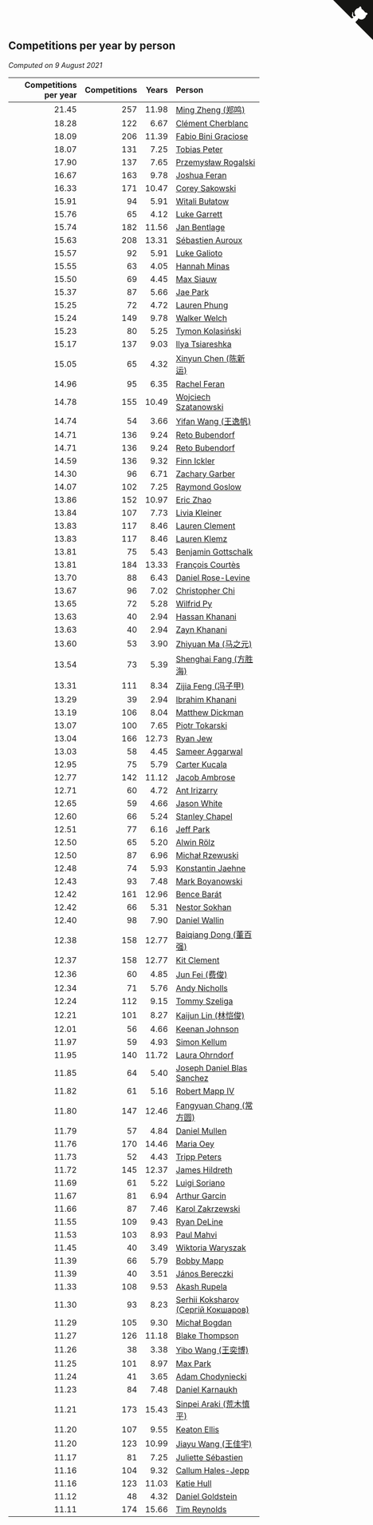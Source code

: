## Competitions per year by person

*Computed on  9 August 2021*

| Competitions per year | Competitions | Years | Person |
| ---: | ---: | ---: | :--- |
| 21.45 | 257 | 11.98 | [Ming Zheng (郑鸣)](https://www.worldcubeassociation.org/persons/2009ZHEN11) |
| 18.28 | 122 | 6.67 | [Clément Cherblanc](https://www.worldcubeassociation.org/persons/2014CHER05) |
| 18.09 | 206 | 11.39 | [Fabio Bini Graciose](https://www.worldcubeassociation.org/persons/2010GRAC02) |
| 18.07 | 131 | 7.25 | [Tobias Peter](https://www.worldcubeassociation.org/persons/2014PETE03) |
| 17.90 | 137 | 7.65 | [Przemysław Rogalski](https://www.worldcubeassociation.org/persons/2013ROGA02) |
| 16.67 | 163 | 9.78 | [Joshua Feran](https://www.worldcubeassociation.org/persons/2011FERA01) |
| 16.33 | 171 | 10.47 | [Corey Sakowski](https://www.worldcubeassociation.org/persons/2011SAKO01) |
| 15.91 | 94 | 5.91 | [Witali Bułatow](https://www.worldcubeassociation.org/persons/2015BUAT01) |
| 15.76 | 65 | 4.12 | [Luke Garrett](https://www.worldcubeassociation.org/persons/2017GARR05) |
| 15.74 | 182 | 11.56 | [Jan Bentlage](https://www.worldcubeassociation.org/persons/2010BENT01) |
| 15.63 | 208 | 13.31 | [Sébastien Auroux](https://www.worldcubeassociation.org/persons/2008AURO01) |
| 15.57 | 92 | 5.91 | [Luke Galioto](https://www.worldcubeassociation.org/persons/2015GALI02) |
| 15.55 | 63 | 4.05 | [Hannah Minas](https://www.worldcubeassociation.org/persons/2017MINA04) |
| 15.50 | 69 | 4.45 | [Max Siauw](https://www.worldcubeassociation.org/persons/2017SIAU02) |
| 15.37 | 87 | 5.66 | [Jae Park](https://www.worldcubeassociation.org/persons/2015PARK24) |
| 15.25 | 72 | 4.72 | [Lauren Phung](https://www.worldcubeassociation.org/persons/2016PHUN02) |
| 15.24 | 149 | 9.78 | [Walker Welch](https://www.worldcubeassociation.org/persons/2011WELC01) |
| 15.23 | 80 | 5.25 | [Tymon Kolasiński](https://www.worldcubeassociation.org/persons/2016KOLA02) |
| 15.17 | 137 | 9.03 | [Ilya Tsiareshka](https://www.worldcubeassociation.org/persons/2012TERE01) |
| 15.05 | 65 | 4.32 | [Xinyun Chen (陈新运)](https://www.worldcubeassociation.org/persons/2017CHEN36) |
| 14.96 | 95 | 6.35 | [Rachel Feran](https://www.worldcubeassociation.org/persons/2015FERA01) |
| 14.78 | 155 | 10.49 | [Wojciech Szatanowski](https://www.worldcubeassociation.org/persons/2011SZAT01) |
| 14.74 | 54 | 3.66 | [Yifan Wang (王逸帆)](https://www.worldcubeassociation.org/persons/2017WANY29) |
| 14.71 | 136 | 9.24 | [Reto Bubendorf](https://www.worldcubeassociation.org/persons/2012BUBE01) |
| 14.71 | 136 | 9.24 | [Reto Bubendorf](https://www.worldcubeassociation.org/persons/2012BUBE01) |
| 14.59 | 136 | 9.32 | [Finn Ickler](https://www.worldcubeassociation.org/persons/2012ICKL01) |
| 14.30 | 96 | 6.71 | [Zachary Garber](https://www.worldcubeassociation.org/persons/2014GARB01) |
| 14.07 | 102 | 7.25 | [Raymond Goslow](https://www.worldcubeassociation.org/persons/2014GOSL01) |
| 13.86 | 152 | 10.97 | [Eric Zhao](https://www.worldcubeassociation.org/persons/2010ZHAO19) |
| 13.84 | 107 | 7.73 | [Livia Kleiner](https://www.worldcubeassociation.org/persons/2013KLEI03) |
| 13.83 | 117 | 8.46 | [Lauren Clement](https://www.worldcubeassociation.org/persons/2013KLEM01) |
| 13.83 | 117 | 8.46 | [Lauren Klemz](https://www.worldcubeassociation.org/persons/2013KLEM01) |
| 13.81 | 75 | 5.43 | [Benjamin Gottschalk](https://www.worldcubeassociation.org/persons/2016GOTT01) |
| 13.81 | 184 | 13.33 | [François Courtès](https://www.worldcubeassociation.org/persons/2008COUR01) |
| 13.70 | 88 | 6.43 | [Daniel Rose-Levine](https://www.worldcubeassociation.org/persons/2015ROSE01) |
| 13.67 | 96 | 7.02 | [Christopher Chi](https://www.worldcubeassociation.org/persons/2014CHIC01) |
| 13.65 | 72 | 5.28 | [Wilfrid Py](https://www.worldcubeassociation.org/persons/2016PYWI01) |
| 13.63 | 40 | 2.94 | [Hassan Khanani](https://www.worldcubeassociation.org/persons/2018KHAN26) |
| 13.63 | 40 | 2.94 | [Zayn Khanani](https://www.worldcubeassociation.org/persons/2018KHAN28) |
| 13.60 | 53 | 3.90 | [Zhiyuan Ma (马之元)](https://www.worldcubeassociation.org/persons/2017MAZH04) |
| 13.54 | 73 | 5.39 | [Shenghai Fang (方胜海)](https://www.worldcubeassociation.org/persons/2016FANG01) |
| 13.31 | 111 | 8.34 | [Zijia Feng (冯子甲)](https://www.worldcubeassociation.org/persons/2013FENG02) |
| 13.29 | 39 | 2.94 | [Ibrahim Khanani](https://www.worldcubeassociation.org/persons/2018KHAN27) |
| 13.19 | 106 | 8.04 | [Matthew Dickman](https://www.worldcubeassociation.org/persons/2013DICK01) |
| 13.07 | 100 | 7.65 | [Piotr Tokarski](https://www.worldcubeassociation.org/persons/2013TOKA01) |
| 13.04 | 166 | 12.73 | [Ryan Jew](https://www.worldcubeassociation.org/persons/2008JEWR01) |
| 13.03 | 58 | 4.45 | [Sameer Aggarwal](https://www.worldcubeassociation.org/persons/2017AGGA01) |
| 12.95 | 75 | 5.79 | [Carter Kucala](https://www.worldcubeassociation.org/persons/2015KUCA01) |
| 12.77 | 142 | 11.12 | [Jacob Ambrose](https://www.worldcubeassociation.org/persons/2010AMBR01) |
| 12.71 | 60 | 4.72 | [Ant Irizarry](https://www.worldcubeassociation.org/persons/2016IRIZ02) |
| 12.65 | 59 | 4.66 | [Jason White](https://www.worldcubeassociation.org/persons/2016WHIT16) |
| 12.60 | 66 | 5.24 | [Stanley Chapel](https://www.worldcubeassociation.org/persons/2016CHAP04) |
| 12.51 | 77 | 6.16 | [Jeff Park](https://www.worldcubeassociation.org/persons/2015PARK08) |
| 12.50 | 65 | 5.20 | [Alwin Rölz](https://www.worldcubeassociation.org/persons/2016ROLZ01) |
| 12.50 | 87 | 6.96 | [Michał Rzewuski](https://www.worldcubeassociation.org/persons/2014RZEW01) |
| 12.48 | 74 | 5.93 | [Konstantin Jaehne](https://www.worldcubeassociation.org/persons/2015JAEH01) |
| 12.43 | 93 | 7.48 | [Mark Boyanowski](https://www.worldcubeassociation.org/persons/2014BOYA01) |
| 12.42 | 161 | 12.96 | [Bence Barát](https://www.worldcubeassociation.org/persons/2008BARA01) |
| 12.42 | 66 | 5.31 | [Nestor Sokhan](https://www.worldcubeassociation.org/persons/2016SOKH01) |
| 12.40 | 98 | 7.90 | [Daniel Wallin](https://www.worldcubeassociation.org/persons/2013WALL03) |
| 12.38 | 158 | 12.77 | [Baiqiang Dong (董百强)](https://www.worldcubeassociation.org/persons/2008DONG06) |
| 12.37 | 158 | 12.77 | [Kit Clement](https://www.worldcubeassociation.org/persons/2008CLEM01) |
| 12.36 | 60 | 4.85 | [Jun Fei (费俊)](https://www.worldcubeassociation.org/persons/2016FEIJ02) |
| 12.34 | 71 | 5.76 | [Andy Nicholls](https://www.worldcubeassociation.org/persons/2015NICH04) |
| 12.24 | 112 | 9.15 | [Tommy Szeliga](https://www.worldcubeassociation.org/persons/2012SZEL01) |
| 12.21 | 101 | 8.27 | [Kaijun Lin (林恺俊)](https://www.worldcubeassociation.org/persons/2013LINK01) |
| 12.01 | 56 | 4.66 | [Keenan Johnson](https://www.worldcubeassociation.org/persons/2016JOHN30) |
| 11.97 | 59 | 4.93 | [Simon Kellum](https://www.worldcubeassociation.org/persons/2016KELL12) |
| 11.95 | 140 | 11.72 | [Laura Ohrndorf](https://www.worldcubeassociation.org/persons/2009OHRN01) |
| 11.85 | 64 | 5.40 | [Joseph Daniel Blas Sanchez](https://www.worldcubeassociation.org/persons/2016SANC08) |
| 11.82 | 61 | 5.16 | [Robert Mapp IV](https://www.worldcubeassociation.org/persons/2016IVRO01) |
| 11.80 | 147 | 12.46 | [Fangyuan Chang (常方圆)](https://www.worldcubeassociation.org/persons/2009CHAN04) |
| 11.79 | 57 | 4.84 | [Daniel Mullen](https://www.worldcubeassociation.org/persons/2016MULL04) |
| 11.76 | 170 | 14.46 | [Maria Oey](https://www.worldcubeassociation.org/persons/2007OEYM01) |
| 11.73 | 52 | 4.43 | [Tripp Peters](https://www.worldcubeassociation.org/persons/2017PETE04) |
| 11.72 | 145 | 12.37 | [James Hildreth](https://www.worldcubeassociation.org/persons/2009HILD01) |
| 11.69 | 61 | 5.22 | [Luigi Soriano](https://www.worldcubeassociation.org/persons/2016SORI04) |
| 11.67 | 81 | 6.94 | [Arthur Garcin](https://www.worldcubeassociation.org/persons/2014GARC27) |
| 11.66 | 87 | 7.46 | [Karol Zakrzewski](https://www.worldcubeassociation.org/persons/2014ZAKR01) |
| 11.55 | 109 | 9.43 | [Ryan DeLine](https://www.worldcubeassociation.org/persons/2012DELI01) |
| 11.53 | 103 | 8.93 | [Paul Mahvi](https://www.worldcubeassociation.org/persons/2012MAHV01) |
| 11.45 | 40 | 3.49 | [Wiktoria Waryszak](https://www.worldcubeassociation.org/persons/2018WARY01) |
| 11.39 | 66 | 5.79 | [Bobby Mapp](https://www.worldcubeassociation.org/persons/2015MAPP01) |
| 11.39 | 40 | 3.51 | [János Bereczki](https://www.worldcubeassociation.org/persons/2018BERE01) |
| 11.33 | 108 | 9.53 | [Akash Rupela](https://www.worldcubeassociation.org/persons/2012RUPE01) |
| 11.30 | 93 | 8.23 | [Serhii Koksharov (Сергій Кокшаров)](https://www.worldcubeassociation.org/persons/2013KOKS01) |
| 11.29 | 105 | 9.30 | [Michał Bogdan](https://www.worldcubeassociation.org/persons/2012BOGD01) |
| 11.27 | 126 | 11.18 | [Blake Thompson](https://www.worldcubeassociation.org/persons/2010THOM03) |
| 11.26 | 38 | 3.38 | [Yibo Wang (王奕博)](https://www.worldcubeassociation.org/persons/2018WANG39) |
| 11.25 | 101 | 8.97 | [Max Park](https://www.worldcubeassociation.org/persons/2012PARK03) |
| 11.24 | 41 | 3.65 | [Adam Chodyniecki](https://www.worldcubeassociation.org/persons/2017CHOD02) |
| 11.23 | 84 | 7.48 | [Daniel Karnaukh](https://www.worldcubeassociation.org/persons/2014KARN02) |
| 11.21 | 173 | 15.43 | [Sinpei Araki (荒木慎平)](https://www.worldcubeassociation.org/persons/2006ARAK01) |
| 11.20 | 107 | 9.55 | [Keaton Ellis](https://www.worldcubeassociation.org/persons/2012ELLI01) |
| 11.20 | 123 | 10.99 | [Jiayu Wang (王佳宇)](https://www.worldcubeassociation.org/persons/2010WANG53) |
| 11.17 | 81 | 7.25 | [Juliette Sébastien](https://www.worldcubeassociation.org/persons/2014SEBA01) |
| 11.16 | 104 | 9.32 | [Callum Hales-Jepp](https://www.worldcubeassociation.org/persons/2012HALE01) |
| 11.16 | 123 | 11.03 | [Katie Hull](https://www.worldcubeassociation.org/persons/2010HULL01) |
| 11.12 | 48 | 4.32 | [Daniel Goldstein](https://www.worldcubeassociation.org/persons/2017GOLD01) |
| 11.11 | 174 | 15.66 | [Tim Reynolds](https://www.worldcubeassociation.org/persons/2005REYN01) |


<a href="https://github.com/jonatanklosko/wca_statistics" class="github-corner" aria-label="View source on Github"><svg width="80" height="80" viewBox="0 0 250 250" style="fill:#151513; color:#fff; position: absolute; top: 0; border: 0; right: 0;" aria-hidden="true"><path d="M0,0 L115,115 L130,115 L142,142 L250,250 L250,0 Z"></path><path d="M128.3,109.0 C113.8,99.7 119.0,89.6 119.0,89.6 C122.0,82.7 120.5,78.6 120.5,78.6 C119.2,72.0 123.4,76.3 123.4,76.3 C127.3,80.9 125.5,87.3 125.5,87.3 C122.9,97.6 130.6,101.9 134.4,103.2" fill="currentColor" style="transform-origin: 130px 106px;" class="octo-arm"></path><path d="M115.0,115.0 C114.9,115.1 118.7,116.5 119.8,115.4 L133.7,101.6 C136.9,99.2 139.9,98.4 142.2,98.6 C133.8,88.0 127.5,74.4 143.8,58.0 C148.5,53.4 154.0,51.2 159.7,51.0 C160.3,49.4 163.2,43.6 171.4,40.1 C171.4,40.1 176.1,42.5 178.8,56.2 C183.1,58.6 187.2,61.8 190.9,65.4 C194.5,69.0 197.7,73.2 200.1,77.6 C213.8,80.2 216.3,84.9 216.3,84.9 C212.7,93.1 206.9,96.0 205.4,96.6 C205.1,102.4 203.0,107.8 198.3,112.5 C181.9,128.9 168.3,122.5 157.7,114.1 C157.9,116.9 156.7,120.9 152.7,124.9 L141.0,136.5 C139.8,137.7 141.6,141.9 141.8,141.8 Z" fill="currentColor" class="octo-body"></path></svg></a><style>.github-corner:hover .octo-arm{animation:octocat-wave 560ms ease-in-out}@keyframes octocat-wave{0%,100%{transform:rotate(0)}20%,60%{transform:rotate(-25deg)}40%,80%{transform:rotate(10deg)}}@media (max-width:500px){.github-corner:hover .octo-arm{animation:none}.github-corner .octo-arm{animation:octocat-wave 560ms ease-in-out}}</style>
